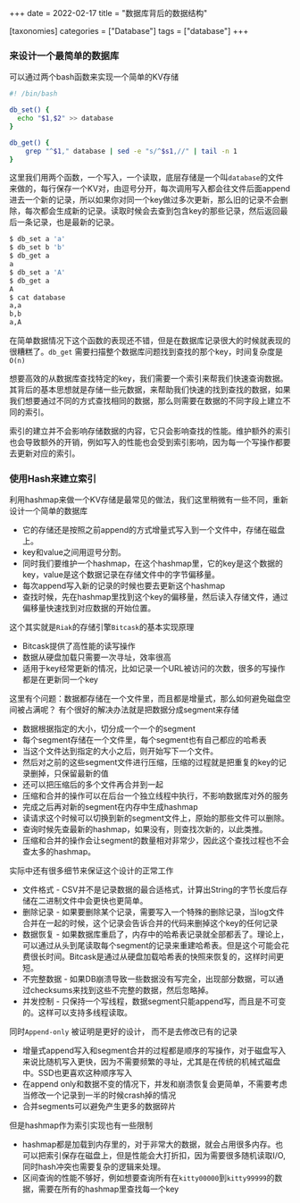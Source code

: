 +++
date = 2022-02-17
title = "数据库背后的数据结构"

[taxonomies]
categories = ["Database"]
tags = ["database"]
+++
### 来设计一个最简单的数据库
可以通过两个bash函数来实现一个简单的KV存储

```bash
#! /bin/bash

db_set() {
  echo "$1,$2" >> database
}

db_get() {
	grep "^$1," database | sed -e "s/^$s1,//" | tail -n 1
}
```
这里我们用两个函数，一个写入，一个读取，底层存储是一个叫`database`的文件来做的，每行保存一个KV对，由逗号分开，每次调用写入都会往文件后面append进去一个新的记录，所以如果你对同一个key做过多次更新，那么旧的记录不会删除，每次都会生成新的记录。读取时候会去查到包含key的那些记录，然后返回最后一条记录，也是最新的记录。

```bash
$ db_set a 'a'
$ db_set b 'b'
$ db_get a
a
$ db_set a 'A'
$ db_get a
A
$ cat database
a,a
b,b
a,A
```
在简单数据情况下这个函数的表现还不错，但是在数据库记录很大的时候就表现的很糟糕了。`db_get` 需要扫描整个数据库问题找到查找的那个key，时间复杂度是`O(n)`

想要高效的从数据库查找特定的key，我们需要一个索引来帮我们快速查询数据。其背后的基本思想就是存储一些元数据，来帮助我们快速的找到查找的数据，如果我们想要通过不同的方式查找相同的数据，那么则需要在数据的不同字段上建立不同的索引。

索引的建立并不会影响存储数据的内容，它只会影响查找的性能。维护额外的索引也会导致额外的开销，例如写入的性能也会受到索引影响，因为每一个写操作都要去更新对应的索引。

### 使用Hash来建立索引
利用hashmap来做一个KV存储是最常见的做法，我们这里稍微有一些不同，重新设计一个简单的数据库 
* 它的存储还是按照之前append的方式增量式写入到一个文件中，存储在磁盘上。
* key和value之间用逗号分割。
* 同时我们要维护一个hashmap，在这个hashmap里，它的key是这个数据的key，value是这个数据记录在存储文件中的字节偏移量。
* 每次append写入新的记录的时候也要去更新这个hashmap
* 查找时候，先在hashmap里找到这个key的偏移量，然后读入存储文件，通过偏移量快速找到对应数据的开始位置。

这个其实就是`Riak`的存储引擎`Bitcask`的基本实现原理
* Bitcask提供了高性能的读写操作
* 数据从硬盘加载只需要一次寻址，效率很高
* 适用于key经常更新的情况，比如记录一个URL被访问的次数，很多的写操作都是在更新同一个key

这里有个问题：数据都存储在一个文件里，而且都是增量式，那么如何避免磁盘空间被占满呢？
有个很好的解决办法就是把数据分成segment来存储
* 数据根据指定的大小，切分成一个一个的segment
* 每个segment存储在一个文件里，每个segment也有自己都应的哈希表
* 当这个文件达到指定的大小之后，则开始写下一个文件。
* 然后对之前的这些segment文件进行压缩，压缩的过程就是把重复的key的记录删掉，只保留最新的值
* 还可以把压缩后的多个文件再合并到一起
* 压缩和合并的操作可以在后台一个独立线程中执行，不影响数据库对外的服务
* 完成之后再对新的segment在内存中生成hashmap
* 读请求这个时候可以切换到新的segment文件上，原始的那些文件可以删除。
* 查询时候先查最新的hashmap，如果没有，则查找次新的，以此类推。
* 压缩和合并的操作会让segment的数量相对非常少，因此这个查找过程也不会查太多的hashmap。
	
实际中还有很多细节来保证这个设计的正常工作
* 文件格式 - CSV并不是记录数据的最合适格式，计算出String的字节长度后存储在二进制文件中会更快也更简单。
* 删除记录 - 如果要删除某个记录，需要写入一个特殊的删除记录，当log文件合并在一起的时候，这个记录会告诉合并的代码来删掉这个key的任何记录
* 数据恢复 - 如果数据库重启了，内存中的哈希表记录就全部都丢了。理论上，可以通过从头到尾读取每个segment的记录来重建哈希表。但是这个可能会花费很长时间。Bitcask是通过从硬盘加载哈希表的快照来恢复的，这样时间更短。
* 不完整数据 - 如果DB崩溃导致一些数据没有写完全，出现部分数据，可以通过checksums来找到这些不完整的数据，然后忽略掉。
* 并发控制 - 只保持一个写线程，数据segment只能append写，而且是不可变的。这样可以支持多线程读取。

同时`Append-only` 被证明是更好的设计， 而不是去修改已有的记录
* 增量式append写入和segment合并的过程都是顺序的写操作，对于磁盘写入来说比随机写入更快，因为不需要频繁的寻址，尤其是在传统的机械式磁盘中。SSD也更喜欢这种顺序写入
* 在append only和数据不变的情况下，并发和崩溃恢复会更简单，不需要考虑当修改一个记录到一半的时候crash掉的情况
* 合并segments可以避免产生更多的数据碎片

但是hashmap作为索引实现也有一些限制
* hashmap都是加载到内存里的，对于非常大的数据，就会占用很多内存。也可以把索引保存在磁盘上，但是性能会大打折扣，因为需要很多随机读取I/O, 同时hash冲突也需要复杂的逻辑来处理。
* 区间查询的性能不够好，例如想要查询所有在`kitty00000`到`kitty99999`的数据，需要在所有的hashmap里查找每一个key
